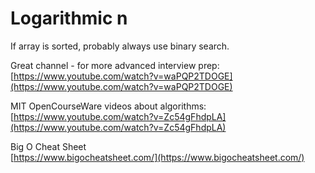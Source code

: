 # Logarithmic n

If array is sorted, probably always use binary search.

Great channel - for more advanced interview prep:  
[https://www.youtube.com/watch?v=waPQP2TDOGE](https://www.youtube.com/watch?v=waPQP2TDOGE)

MIT OpenCourseWare videos about algorithms:  
[https://www.youtube.com/watch?v=Zc54gFhdpLA](https://www.youtube.com/watch?v=Zc54gFhdpLA)

Big O Cheat Sheet  
[https://www.bigocheatsheet.com/](https://www.bigocheatsheet.com/)





